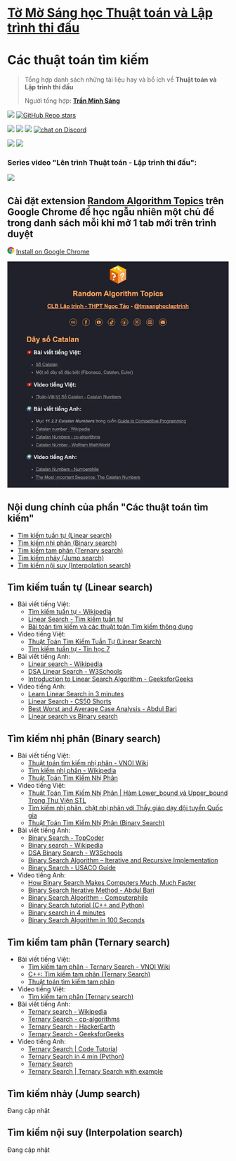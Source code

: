 # [Tờ Mờ Sáng học Thuật toán và Lập trình thi đấu](/README.md)

# Các thuật toán tìm kiếm

> Tổng hợp danh sách những tài liệu hay và bổ ích về **Thuật toán và Lập trình thi đấu**
> 
> Người tổng hợp: **[Trần Minh Sáng](https://www.facebook.com/sangtran.04/)**

<p align="left">
  <a href="#"><img src="https://img.shields.io/endpoint?url=https%3A%2F%2Fhits.dwyl.com%2Ftmsanghoclaptrinh%2Ftmsang-hoc-thuat-toan.json&label=visitors&color=blue"></a>
  <a href="#"><img alt="GitHub Repo stars" src="https://img.shields.io/github/stars/tmsanghoclaptrinh/tmsang-hoc-thuat-toan"></a>
</p>
<p align="left">
  <a href="https://github.com/tmsanghoclaptrinh"><img src="https://img.shields.io/badge/author-tmsanghoclaptrinh-41454A?logo=github&labelColor=grey"></a>
  <a href="https://facebook.com/clb.it.ngoctao"><img src="https://img.shields.io/badge/facebook-clb.it.ngoctao-41454A?logo=facebook&logoColor=white&labelColor=blue"></a>
  <a href="https://www.youtube.com/@tmsanghoclaptrinh"><img src="https://img.shields.io/badge/youtube-tmsanghoclaptrinh-41454A?logo=youtube&logoColor=white&labelColor=red"></a>
  <a href="https://discord.gg/ajXr5kRKkk"><img src="https://img.shields.io/discord/994125923819458590?logo=discord&logoColor=white&labelColor=5865F2&color=green" alt="chat on Discord"></a>
</p>
<p align="left">
  <a href="https://tmsanghoclaptrinh.com"><img src="https://img.shields.io/badge/blog-tmsanghoclaptrinh.com-white"></a>
  <a href="https://dev.to/tmsanghoclaptrinh"><img src="https://img.shields.io/badge/dev.to-tmsanghoclaptrinh-white"></a>
</p>

### Series video "Lên trình Thuật toán - Lập trình thi đấu": 

[![](https://markdown-videos-api.jorgenkh.no/youtube/AgwnOQbJVvU)](https://www.youtube.com/watch?v=AgwnOQbJVvU&list=PLqfkD788zZGCjhbJsmyhInVAhHBSV8Gqg&index=1)

## Cài đặt extension [Random Algorithm Topics](https://chromewebstore.google.com/detail/random-algorithm-topics/cfbnefdpfhohjhehglbjkchobnaknbkm) trên Google Chrome để học ngẫu nhiên một chủ đề trong danh sách mỗi khi mở 1 tab mới trên trình duyệt

<img src="../media/chrome_logo.png" height=16/> [Install on Google Chrome](https://chromewebstore.google.com/detail/random-algorithm-topics/cfbnefdpfhohjhehglbjkchobnaknbkm)

<img src="../media/screenshot.jpeg" alt="Extension Random Algorithm Topics screenshot">

## Nội dung chính của phần "Các thuật toán tìm kiếm"

- [Tìm kiếm tuần tự (Linear search)](#tìm-kiếm-tuần-tự-linear-search)
- [Tìm kiếm nhị phân (Binary search)](#tìm-kiếm-nhị-phân-binary-search)
- [Tìm kiếm tam phân (Ternary search)](#tìm-kiếm-tam-phân-ternary-search)
- [Tìm kiếm nhảy (Jump search)](#tìm-kiếm-nhảy-jump-search)
- [Tìm kiếm nội suy (Interpolation search)](#tìm-kiếm-nội-suy-interpolation-search)

## Tìm kiếm tuần tự (Linear search)

- Bài viết tiếng Việt:
  - [Tìm kiếm tuần tự - Wikipedia](https://vi.wikipedia.org/wiki/T%C3%ACm_ki%E1%BA%BFm_tu%E1%BA%A7n_t%E1%BB%B1)
  - [Linear Search - Tìm kiếm tuần tự](https://viblo.asia/p/linear-search-tim-kiem-tuan-tu-5pPLkxO2VRZ)
  - [Bài toán tìm kiếm và các thuật toán Tìm kiếm thông dụng](https://viblo.asia/p/bai-toan-tim-kiem-va-cac-thuat-toan-tim-kiem-thong-dung-djeZ1dEGKWz)
- Video tiếng Việt:
  - [Thuật Toán Tìm Kiếm Tuần Tự (Linear Search)](https://www.youtube.com/watch?v=mDpJMTQcvrA)
  - [Tìm kiếm tuần tự - Tin học 7](https://www.youtube.com/watch?v=ARhjNWFmozE)
- Bài viết tiếng Anh:
  - [Linear search - Wikipedia](https://en.wikipedia.org/wiki/Linear_search)
  - [DSA Linear Search - W3Schools](https://www.w3schools.com/dsa/dsa_algo_linearsearch.php)
  - [Introduction to Linear Search Algorithm - GeeksforGeeks](https://www.geeksforgeeks.org/linear-search/)
- Video tiếng Anh:
  - [Learn Linear Search in 3 minutes](https://www.youtube.com/watch?v=246V51AWwZM)
  - [Linear Search - CS50 Shorts](https://www.youtube.com/watch?v=TwsgCHYmbbA)
  - [Best Worst and Average Case Analysis - Abdul Bari](https://www.youtube.com/watch?v=lj3E24nnPjI)
  - [Linear search vs Binary search](https://www.youtube.com/watch?v=sSYQ1H9-Vks)

## Tìm kiếm nhị phân (Binary search)

- Bài viết tiếng Việt:
  - [Thuật toán tìm kiếm nhị phân - VNOI Wiki](https://wiki.vnoi.info/algo/basic/Binary-Search)
  - [Tìm kiếm nhị phân - Wikipedia](https://vi.wikipedia.org/wiki/T%C3%ACm_ki%E1%BA%BFm_nh%E1%BB%8B_ph%C3%A2n)
  - [Thuật Toán Tìm Kiếm Nhị Phân](https://blog.28tech.com.vn/c-thuat-toan-tim-kiem-nhi-phan)
- Video tiếng Việt:
  - [Thuật Toán Tìm Kiếm Nhị Phân | Hàm Lower_bound và Upper_bound Trong Thư Viện STL](https://www.youtube.com/watch?v=dB2DWSKGLj8)
  - [Tìm kiếm nhị phân, chặt nhị phân với Thầy giáo dạy đội tuyển Quốc gia](https://www.youtube.com/watch?v=kMh-bdfa9xs)
  - [Thuật Toán Tìm Kiếm Nhị Phân (Binary Search)](https://www.youtube.com/watch?v=kfJCPlIpZL4)
- Bài viết tiếng Anh:
  - [Binary Search - TopCoder](https://www.topcoder.com/thrive/articles/Binary%20Search)
  - [Binary search - Wikipedia](https://en.wikipedia.org/wiki/Binary_search)
  - [DSA Binary Search - W3Schools](https://www.w3schools.com/dsa/dsa_algo_binarysearch.php)
  - [Binary Search Algorithm – Iterative and Recursive Implementation](https://www.geeksforgeeks.org/binary-search/)
  - [Binary Search - USACO Guide](https://usaco.guide/silver/binary-search?lang=cpp)
- Video tiếng Anh:
  - [How Binary Search Makes Computers Much, Much Faster](https://www.youtube.com/watch?v=KXJSjte_OAI)
  - [Binary Search Iterative Method - Abdul Bari](https://www.youtube.com/watch?v=C2apEw9pgtw)
  - [Binary Search Algorithm - Computerphile](https://www.youtube.com/watch?v=hDn8iOc30Tk)
  - [Binary Search tutorial (C++ and Python)](https://www.youtube.com/watch?v=GU7DpgHINWQ)
  - [Binary search in 4 minutes](https://www.youtube.com/watch?v=fDKIpRe8GW4)
  - [Binary Search Algorithm in 100 Seconds](https://www.youtube.com/watch?v=MFhxShGxHWc)

## Tìm kiếm tam phân (Ternary search)

- Bài viết tiếng Việt:
  - [Tìm kiếm tam phân - Ternary Search - VNOI Wiki](https://wiki.vnoi.info/translate/emaxx/Tim-kiem-tam-phan-Ternary-Search)
  - [C++: Tìm kiếm tam phân (Ternary Search)](https://v1study.com/c-plus-plus-tham-khao-tim-kiem-tam-phan-ternary-search.html)
  - [Thuật toán tìm kiếm tam phân](https://lmsang1986.violet.vn/entry/show/entry_id/7018542)
- Video tiếng Việt:
  - [Tìm kiếm tam phân (Ternary search)](https://www.youtube.com/watch?v=3US8YDfKXHk)
- Bài viết tiếng Anh:
  - [Ternary search - Wikipedia](https://en.wikipedia.org/wiki/Ternary_search)
  - [Ternary Search - cp-algorithms](https://cp-algorithms.com/num_methods/ternary_search.html)
  - [Ternary Search - HackerEarth](https://www.hackerearth.com/practice/algorithms/searching/ternary-search/tutorial/)
  - [Ternary Search - GeeksforGeeks](https://www.geeksforgeeks.org/ternary-search/)
- Video tiếng Anh:
  - [Ternary Search | Code Tutorial](https://www.youtube.com/watch?v=JaO8cU9WlWg)
  - [Ternary Search in 4 min (Python)](https://www.youtube.com/watch?v=o3HPRpbGlbI)
  - [Ternary Search](https://www.youtube.com/playlist?list=PL-Jc9J83PIiGiFr2WFAiS9nEssqEoCKC4)
  - [Ternary Search | Ternary Search with example](https://www.youtube.com/watch?v=WyWL1PBNvb8)

## Tìm kiếm nhảy (Jump search)

Đang cập nhật

## Tìm kiếm nội suy (Interpolation search)

Đang cập nhật